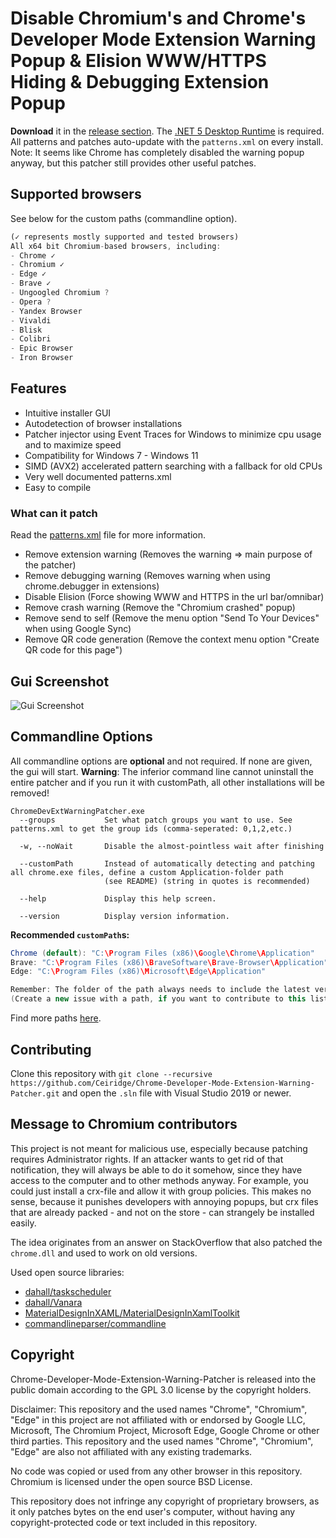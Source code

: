 # Disable Chromium's and Chrome's Developer Mode Extension Warning Popup & Elision WWW/HTTPS Hiding & Debugging Extension Popup
**Download** it in the [release section](https://github.com/Ceiridge/Chrome-Developer-Mode-Extension-Warning-Patcher/releases). The [.NET 5 Desktop Runtime](https://dotnet.microsoft.com/download/dotnet/5.0/runtime) is required. All patterns and patches auto-update with the `patterns.xml` on every install.\
Note: It seems like Chrome has completely disabled the warning popup anyway, but this patcher still provides other useful patches.

## Supported browsers
See below for the custom paths (commandline option).
```javascript
(✓ represents mostly supported and tested browsers)
All x64 bit Chromium-based browsers, including:
- Chrome ✓
- Chromium ✓
- Edge ✓
- Brave ✓
- Ungoogled Chromium ?
- Opera ?
- Yandex Browser
- Vivaldi
- Blisk
- Colibri
- Epic Browser
- Iron Browser
```

## Features

- Intuitive installer GUI
- Autodetection of browser installations
- Patcher injector using Event Traces for Windows to minimize cpu usage and to maximize speed
- Compatibility for Windows 7 - Windows 11
- SIMD (AVX2) accelerated pattern searching with a fallback for old CPUs
- Very well documented patterns.xml
- Easy to compile

### What can it patch

Read the [patterns.xml](https://github.com/Ceiridge/Chrome-Developer-Mode-Extension-Warning-Patcher/blob/master/patterns.xml) file for more information.
- Remove extension warning (Removes the warning => main purpose of the patcher)
- Remove debugging warning (Removes warning when using chrome.debugger in extensions)
- Disable Elision (Force showing WWW and HTTPS in the url bar/omnibar)
- Remove crash warning (Remove the "Chromium crashed" popup)
- Remove send to self (Remove the menu option "Send To Your Devices" when using Google Sync)
- Remove QR code generation (Remove the context menu option "Create QR code for this page")

## Gui Screenshot
![Gui Screenshot](https://raw.githubusercontent.com/Ceiridge/Chrome-Developer-Mode-Extension-Warning-Patcher/master/media/guiscreenshot.png)

## Commandline Options
All commandline options are **optional** and not required. If none are given, the gui will start. **Warning**: The inferior command line cannot uninstall the entire patcher and if you run it with customPath, all other installations will be removed!

```
ChromeDevExtWarningPatcher.exe 
  --groups           Set what patch groups you want to use. See patterns.xml to get the group ids (comma-seperated: 0,1,2,etc.)

  -w, --noWait       Disable the almost-pointless wait after finishing

  --customPath       Instead of automatically detecting and patching all chrome.exe files, define a custom Application-folder path
                     (see README) (string in quotes is recommended)

  --help             Display this help screen.

  --version          Display version information.
```

**Recommended `customPath`s:**
```java
Chrome (default): "C:\Program Files (x86)\Google\Chrome\Application"
Brave: "C:\Program Files (x86)\BraveSoftware\Brave-Browser\Application"
Edge: "C:\Program Files (x86)\Microsoft\Edge\Application"

Remember: The folder of the path always needs to include the latest version folder of the browser (e. g. 83.0.1123.123).
(Create a new issue with a path, if you want to contribute to this list.)
```
Find more paths [here](https://github.com/Ceiridge/Chrome-Developer-Mode-Extension-Warning-Patcher/tree/master/ChromeDevExtWarningPatcher/InstallationFinder/Defaults).

## Contributing
Clone this repository with `git clone --recursive https://github.com/Ceiridge/Chrome-Developer-Mode-Extension-Warning-Patcher.git` and open the `.sln` file with Visual Studio 2019 or newer.

## Message to Chromium contributors
This project is not meant for malicious use, especially because patching requires Administrator rights. If an attacker wants to get rid of that notification, they will always be able to do it somehow, since they have access to the computer and to other methods anyway. For example, you could just install a crx-file and allow it with group policies. This makes no sense, because it punishes developers with annoying popups, but crx files that are already packed - and not on the store - can strangely be installed easily.

The idea originates from an answer on StackOverflow that also patched the `chrome.dll` and used to work on old versions.

Used open source libraries:
- [dahall/taskscheduler](https://github.com/dahall/taskscheduler)
- [dahall/Vanara](https://github.com/dahall/Vanara)
- [MaterialDesignInXAML/MaterialDesignInXamlToolkit](https://github.com/MaterialDesignInXAML/MaterialDesignInXamlToolkit)
- [commandlineparser/commandline](https://github.com/commandlineparser/commandline)

## Copyright
Chrome-Developer-Mode-Extension-Warning-Patcher is released into the public domain according to the GPL 3.0 license by the copyright holders.

Disclaimer: This repository and the used names "Chrome", "Chromium", "Edge" in this project are not affiliated with or endorsed by Google LLC, Microsoft, The Chromium Project, Microsoft Edge, Google Chrome or other third parties. This repository and the used names "Chrome", "Chromium", "Edge" are also not affiliated with any existing trademarks.

No code was copied or used from any other browser in this repository. Chromium is licensed under the open source BSD License.

This repository does not infringe any copyright of proprietary browsers, as it only patches bytes on the end user's computer, without having any copyright-protected code or text included in this repository.
